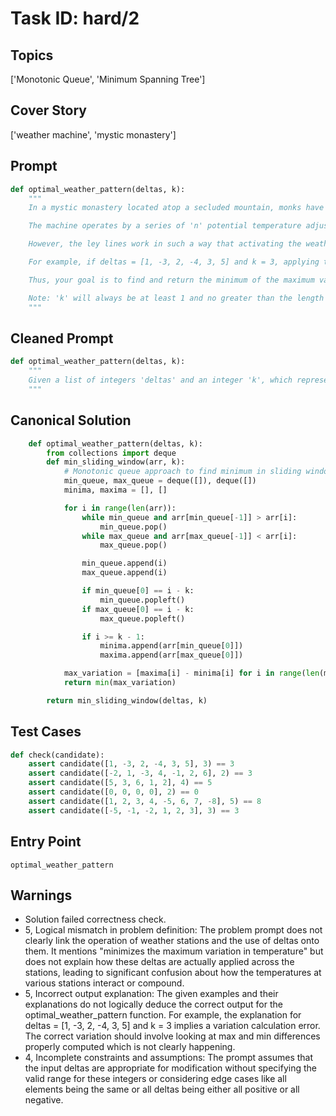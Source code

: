 # Task ID: hard/2

## Topics

['Monotonic Queue', 'Minimum Spanning Tree']

## Cover Story

['weather machine', 'mystic monastery']

## Prompt

```python
def optimal_weather_pattern(deltas, k):
    """
    In a mystic monastery located atop a secluded mountain, monks have developed a weather machine that can alter the temperature of the surrounding area. The monastery is laid out in a linear fashion with 'k' weather stations positioned strategically. Connected by ley lines, they are meant to minimize the temperature variations across the stations when activated simultaneously.

    The machine operates by a series of 'n' potential temperature adjustments (deltas) that may be applied sequentially to these stations. Each delta represents a possible change (increase or decrease) in temperature. For safety and effectiveness, only a contiguous subarray of these deltas of size exactly 'k' can be used at any one operation.

    However, the ley lines work in such a way that activating the weather machines according to the selected deltas can create temperature imbalances unless selected optimally. The goal is to choose the contiguous subarray of changes that minimizes the maximum variation in temperature (calculated as the difference between the highest and lowest temperatures) when applied across the stations.

    For example, if deltas = [1, -3, 2, -4, 3, 5] and k = 3, applying the subarray [-3, 2, -4] would yield differences of [-3, 2, -4] with a maximum variation of 6 (from -4 to 2). The goal is to minimize this maximum variation.

    Thus, your goal is to find and return the minimum of the maximum variation that can be achieved by any choice of 'k' consecutive deltas.

    Note: 'k' will always be at least 1 and no greater than the length of 'deltas'.
    """
```

## Cleaned Prompt

```python
def optimal_weather_pattern(deltas, k):
    """
    Given a list of integers 'deltas' and an integer 'k', which represents the size of contiguous subarrays to be considered, find and return the minimum of the maximum variation that can be achieved across such 'k' consecutive deltas.
    """
```

## Canonical Solution

```python
    def optimal_weather_pattern(deltas, k):
        from collections import deque
        def min_sliding_window(arr, k):
            # Monotonic queue approach to find minimum in sliding window
            min_queue, max_queue = deque([]), deque([])
            minima, maxima = [], []

            for i in range(len(arr)):
                while min_queue and arr[min_queue[-1]] > arr[i]:
                    min_queue.pop()
                while max_queue and arr[max_queue[-1]] < arr[i]:
                    max_queue.pop()

                min_queue.append(i)
                max_queue.append(i)

                if min_queue[0] == i - k:
                    min_queue.popleft()
                if max_queue[0] == i - k:
                    max_queue.popleft()

                if i >= k - 1:
                    minima.append(arr[min_queue[0]])
                    maxima.append(arr[max_queue[0]])

            max_variation = [maxima[i] - minima[i] for i in range(len(minima))]
            return min(max_variation)

        return min_sliding_window(deltas, k)
```

## Test Cases

```python
def check(candidate):
    assert candidate([1, -3, 2, -4, 3, 5], 3) == 3
    assert candidate([-2, 1, -3, 4, -1, 2, 6], 2) == 3
    assert candidate([5, 3, 6, 1, 2], 4) == 5
    assert candidate([0, 0, 0, 0], 2) == 0
    assert candidate([1, 2, 3, 4, -5, 6, 7, -8], 5) == 8
    assert candidate([-5, -1, -2, 1, 2, 3], 3) == 3
```

## Entry Point

`optimal_weather_pattern`

## Warnings

- Solution failed correctness check.
- 5, Logical mismatch in problem definition: The problem prompt does not clearly link the operation of weather stations and the use of deltas onto them. It mentions "minimizes the maximum variation in temperature" but does not explain how these deltas are actually applied across the stations, leading to significant confusion about how the temperatures at various stations interact or compound.
- 5, Incorrect output explanation: The given examples and their explanations do not logically deduce the correct output for the optimal_weather_pattern function. For example, the explanation for deltas = [1, -3, 2, -4, 3, 5] and k = 3 implies a variation calculation error. The correct variation should involve looking at max and min differences properly computed which is not clearly happening.
- 4, Incomplete constraints and assumptions: The prompt assumes that the input deltas are appropriate for modification without specifying the valid range for these integers or considering edge cases like all elements being the same or all deltas being either all positive or all negative.

